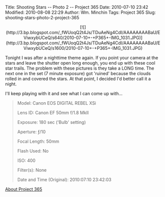 Title: Shooting Stars -- Photo 2 -- Project 365
Date: 2010-07-10 23:42
Modified: 2010-08-08 22:29
Author: Wm. Minchin
Tags: Project 365
Slug: shooting-stars-photo-2-project-365

<div class="separator" style="clear: both; text-align: center;">

<p>
[![](http://3.bp.blogspot.com/_fWUoqQ2t4Js/TDuAeNg4CdI/AAAAAAAABaU/EViwxybUCeQ/s640/2010-07-10+-+P365+-IMG_1031.JPG)](http://3.bp.blogspot.com/_fWUoqQ2t4Js/TDuAeNg4CdI/AAAAAAAABaU/EViwxybUCeQ/s1600/2010-07-10+-+P365+-IMG_1031.JPG)

</div>

<div class="separator" style="clear: both; text-align: center;">

<p>

</div>

Tonight I was after a nighttime theme again. If you point your camera at
the stars and leave the shutter open long enough, you end up with these
cool star trails. The problem with these pictures is they take a LONG
time. The next one in the set (7 minute exposure) got 'ruined' because
the clouds rolled in and covered the stars. At that point, I decided I'd
better call it a night.

I'll keep playing with it and see what I can come up with...

> 
> <span style="color: #666666;">Model: </span>Canon EOS DIGITAL REBEL
> XSi
>
> <span style="color: #666666;">Lens ID: </span>Canon EF 50mm f/1.8
> MkII
>
> <span style="color: #666666;">Exposure: </span>180 sec ('Bulb'
> setting)
>
> <span style="color: #666666;">Aperture: </span>ƒ/10
>
> <span style="color: #666666;">Focal Length: </span>50mm
>
> <span style="color: #666666;">Flash Used: </span>No
>
> <span style="color: #666666;">ISO: </span>400
>
> <span style="color: #666666;">Filter(s): </span>None
>
> <span style="color: #666666;">Date and Time
> (Original): </span>2010:07:10 23:42:03
>
> <p>

[About Project
365](http://blog.minchin.ca/2010/07/project-365-introduction.html)


